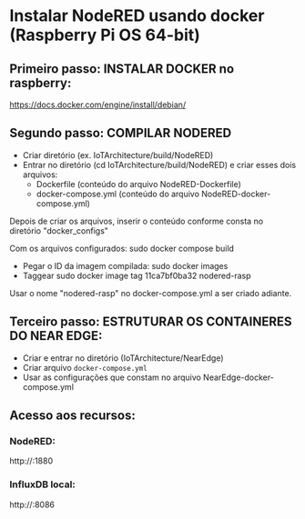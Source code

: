 # Instalar NodeRED usando docker (Raspberry Pi OS 64-bit)

## Primeiro passo: INSTALAR DOCKER no raspberry:
https://docs.docker.com/engine/install/debian/


## Segundo passo: COMPILAR NODERED
- Criar diretório (ex. IoTArchitecture/build/NodeRED)
- Entrar no diretório (cd IoTArchitecture/build/NodeRED) e criar esses dois arquivos:
    - Dockerfile (conteúdo do arquivo NodeRED-Dockerfile)
    - docker-compose.yml (conteúdo do arquivo NodeRED-docker-compose.yml)

Depois de criar os arquivos, inserir o conteúdo conforme consta no diretório "docker_configs"

Com os arquivos configurados:
sudo docker compose build

- Pegar o ID da imagem compilada:
sudo docker images
- Taggear
sudo docker image tag 11ca7bf0ba32 nodered-rasp

Usar o nome "nodered-rasp" no docker-compose.yml a ser criado adiante.

## Terceiro passo: ESTRUTURAR OS CONTAINERES DO NEAR EDGE:

- Criar e entrar no diretório (IoTArchitecture/NearEdge)
- Criar arquivo `docker-compose.yml`
- Usar as configurações que constam no arquivo NearEdge-docker-compose.yml


## Acesso aos recursos:

### NodeRED:
http://<IP>:1880

### InfluxDB local:
http://<IP>:8086